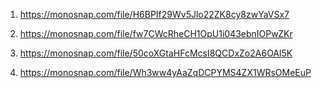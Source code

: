 1. https://monosnap.com/file/H6BPIf29Wv5Jlo22ZK8cy8zwYaVSx7

2. https://monosnap.com/file/fw7CWcRheCH1OpU1i043ebnIOPwZKr

3. https://monosnap.com/file/50coXGtaHFcMcsI8QCDxZo2A6OAl5K

4. https://monosnap.com/file/Wh3ww4yAaZqDCPYMS4ZX1WRsOMeEuP
